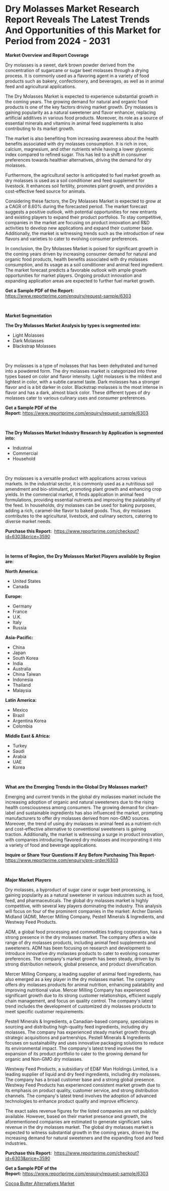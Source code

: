 <p><h1>Dry Molasses Market Research Report Reveals The Latest Trends And Opportunities of this Market for Period from 2024 - 2031</h1></p><p><strong>Market Overview and Report Coverage</strong></p>
<p><p>Dry molasses is a sweet, dark brown powder derived from the concentration of sugarcane or sugar beet molasses through a drying process. It is commonly used as a flavoring agent in a variety of food products such as bakery, confectionery, and beverages, as well as in animal feed and agricultural applications.</p><p>The Dry Molasses Market is expected to experience substantial growth in the coming years. The growing demand for natural and organic food products is one of the key factors driving market growth. Dry molasses is gaining popularity as a natural sweetener and flavor enhancer, replacing artificial additives in various food products. Moreover, its role as a source of essential minerals and vitamins in animal feed supplements is also contributing to its market growth.</p><p>The market is also benefiting from increasing awareness about the health benefits associated with dry molasses consumption. It is rich in iron, calcium, magnesium, and other nutrients while having a lower glycemic index compared to refined sugar. This has led to a shift in consumer preferences towards healthier alternatives, driving the demand for dry molasses.</p><p>Furthermore, the agricultural sector is anticipated to fuel market growth as dry molasses is used as a soil conditioner and feed supplement for livestock. It enhances soil fertility, promotes plant growth, and provides a cost-effective feed source for animals.</p><p>Considering these factors, the Dry Molasses Market is expected to grow at a CAGR of 8.60% during the forecasted period. The market forecast suggests a positive outlook, with potential opportunities for new entrants and existing players to expand their product portfolios. To stay competitive, companies in the market are focusing on product innovation and R&D activities to develop new applications and expand their customer base. Additionally, the market is witnessing trends such as the introduction of new flavors and varieties to cater to evolving consumer preferences.</p><p>In conclusion, the Dry Molasses Market is poised for significant growth in the coming years driven by increasing consumer demand for natural and organic food products, health benefits associated with dry molasses consumption, and its usage as a soil conditioner and animal feed ingredient. The market forecast predicts a favorable outlook with ample growth opportunities for market players. Ongoing product innovation and expanding application areas are expected to further fuel market growth.</p></p>
<p><strong>Get a Sample PDF of the Report:</strong> <a href="https://www.reportprime.com/enquiry/request-sample/6303">https://www.reportprime.com/enquiry/request-sample/6303</a></p>
<p>&nbsp;</p>
<p><strong>Market Segmentation</strong></p>
<p><strong>The Dry Molasses Market Analysis by types is segmented into:</strong></p>
<p><ul><li>Light Molasses</li><li>Dark Molasses</li><li>Blackstrap Molasses</li></ul></p>
<p>&nbsp;</p>
<p><p>Dry molasses is a type of molasses that has been dehydrated and turned into a powdered form. The dry molasses market is categorized into three types based on color and flavor intensity. Light molasses is the mildest and lightest in color, with a subtle caramel taste. Dark molasses has a stronger flavor and is a bit darker in color. Blackstrap molasses is the most intense in flavor and has a dark, almost black color. These different types of dry molasses cater to various culinary uses and consumer preferences.</p></p>
<p><strong>Get a Sample PDF of the Report:</strong>&nbsp;<a href="https://www.reportprime.com/enquiry/request-sample/6303">https://www.reportprime.com/enquiry/request-sample/6303</a></p>
<p>&nbsp;</p>
<p><strong>The Dry Molasses Market Industry Research by Application is segmented into:</strong></p>
<p><ul><li>Industrial</li><li>Commercial</li><li>Household</li></ul></p>
<p>&nbsp;</p>
<p><p>Dry molasses is a versatile product with applications across various markets. In the industrial sector, it is commonly used as a nutritious soil amendment and bio-stimulant, promoting plant growth and enhancing crop yields. In the commercial market, it finds application in animal feed formulations, providing essential nutrients and improving the palatability of the feed. In households, dry molasses can be used for baking purposes, adding a rich, caramel-like flavor to baked goods. Thus, dry molasses contributes to the agricultural, livestock, and culinary sectors, catering to diverse market needs.</p></p>
<p><strong>Purchase this Report:</strong>&nbsp; <a href="https://www.reportprime.com/checkout?id=6303&price=3590">https://www.reportprime.com/checkout?id=6303&price=3590</a></p>
<p>&nbsp;</p>
<p><strong>In terms of Region, the Dry Molasses Market Players available by Region are:</strong></p>
<p>
    <p> <strong> North America: </strong>
        <ul>
            <li>United States</li>
            <li>Canada</li>
        </ul>
        </p> 
    <p> <strong> Europe: </strong>
        <ul>
            <li>Germany</li>
            <li>France</li>
            <li>U.K.</li>
            <li>Italy</li>
            <li>Russia</li>
        </ul>
        </p> 
    <p> <strong> Asia-Pacific: </strong>
        <ul>
            <li>China</li>
            <li>Japan</li>
            <li>South Korea</li>
            <li>India</li>
            <li>Australia</li>
            <li>China Taiwan</li>
            <li>Indonesia</li>
            <li>Thailand</li>
            <li>Malaysia</li>
        </ul>
        </p> 
    <p> <strong> Latin America: </strong>
        <ul>
            <li>Mexico</li>
            <li>Brazil</li>
            <li>Argentina Korea</li>
            <li>Colombia</li>
        </ul>
        </p> 
    <p> <strong> Middle East & Africa: </strong>
        <ul>
            <li>Turkey</li>
            <li>Saudi</li>
            <li>Arabia</li>
            <li>UAE</li>
            <li>Korea</li>
        </ul>
    </p>
    </p>
<p>&nbsp;</p>
<p><strong>What are the Emerging Trends in the Global Dry Molasses market?</strong></p>
<p><p>Emerging and current trends in the global dry molasses market include the increasing adoption of organic and natural sweeteners due to the rising health consciousness among consumers. The growing demand for clean-label and sustainable ingredients has also influenced the market, prompting manufacturers to offer dry molasses derived from non-GMO sources. Moreover, the trend of using dry molasses in animal feed as a nutrient-rich and cost-effective alternative to conventional sweeteners is gaining traction. Additionally, the market is witnessing a surge in product innovation, with companies introducing flavored dry molasses and incorporating it into a variety of food and beverage applications.</p></p>
<p><strong>Inquire or Share Your Questions If Any Before Purchasing This Report</strong>- <a href="https://www.reportprime.com/enquiry/pre-order/6303">https://www.reportprime.com/enquiry/pre-order/6303</a></p>
<p>&nbsp;</p>
<p><strong>Major Market Players</strong></p>
<p><p>Dry molasses, a byproduct of sugar cane or sugar beet processing, is gaining popularity as a natural sweetener in various industries such as food, feed, and pharmaceuticals. The global dry molasses market is highly competitive, with several key players dominating the industry. This analysis will focus on four of the prominent companies in the market: Archer Daniels Midland (ADM), Mercer Milling Company, Pestell Minerals & Ingredients, and Westway Feed Products.</p><p>ADM, a global food processing and commodities trading corporation, has a strong presence in the dry molasses market. The company offers a wide range of dry molasses products, including animal feed supplements and sweeteners. ADM has been focusing on research and development to introduce innovative dry molasses products to cater to evolving consumer preferences. The company's market growth has been steady, driven by its strong distribution network, global presence, and product diversification.</p><p>Mercer Milling Company, a leading supplier of animal feed ingredients, has also emerged as a key player in the dry molasses market. The company offers dry molasses products for animal nutrition, enhancing palatability and improving nutritional value. Mercer Milling Company has experienced significant growth due to its strong customer relationships, efficient supply chain management, and focus on quality control. The company's latest trend includes the development of customized dry molasses products to meet specific customer requirements.</p><p>Pestell Minerals & Ingredients, a Canadian-based company, specializes in sourcing and distributing high-quality feed ingredients, including dry molasses. The company has experienced steady market growth through strategic acquisitions and partnerships. Pestell Minerals & Ingredients focuses on sustainability and uses innovative packaging solutions to reduce its environmental impact. The company's latest trend involves the expansion of its product portfolio to cater to the growing demand for organic and Non-GMO dry molasses.</p><p>Westway Feed Products, a subsidiary of ED&F Man Holdings Limited, is a leading supplier of liquid and dry feed ingredients, including dry molasses. The company has a broad customer base and a strong global presence. Westway Feed Products has experienced consistent market growth due to its emphasis on product quality, customer service, and strong distribution channels. The company's latest trend involves the adoption of advanced technologies to enhance product quality and improve efficiency.</p><p>The exact sales revenue figures for the listed companies are not publicly available. However, based on their market presence and growth, the aforementioned companies are estimated to generate significant sales revenue in the dry molasses market. The global dry molasses market is expected to witness substantial growth in the coming years, driven by the increasing demand for natural sweeteners and the expanding food and feed industries.</p></p>
<p><strong>Purchase this Report:</strong>&nbsp;&nbsp;<a href="https://www.reportprime.com/checkout?id=6303&price=3590">https://www.reportprime.com/checkout?id=6303&price=3590</a></p>
<p></p>
<p><strong>Get a Sample PDF of the Report:</strong>&nbsp;<a href="https://www.reportprime.com/enquiry/request-sample/6303">https://www.reportprime.com/enquiry/request-sample/6303</a></p>
<p><p><a href="https://github.com/RichRobinson5/Market-Research-Report-List-3/blob/main/cocoa-butter-alternatives-market.md">Cocoa Butter Alternatives Market</a></p></p>